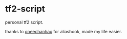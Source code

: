 # tf2-script
personal tf2 script.

thanks to [oneechanhax](https://github.com/oneechanhax/aliashook) for aliashook, made my life easier.
